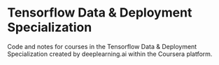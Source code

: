 # Tensorflow Data & Deployment Specialization
Code and notes for courses in the Tensorflow Data & Deployment Specialization created by deeplearning.ai within the Coursera platform.
